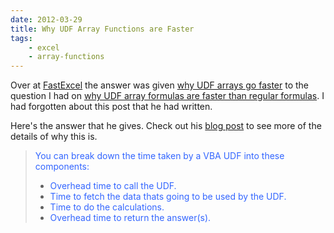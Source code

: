 ```yaml
---
date: 2012-03-29
title: Why UDF Array Functions are Faster
tags:
    - excel
    - array-functions
---
```


Over at <a href="http://fastexcel.wordpress.com">FastExcel</a> the answer was given <a href="http://fastexcel.wordpress.com/2011/06/20/writing-efiicient-vba-udfs-part5-udf-array-formulas-go-faster/">why UDF arrays go faster</a> to the question I had on <a href="2012/03/28/calculation-effeciency-array-formulas/">why UDF array formulas are faster than regular formulas</a>. I had forgotten about this post that he had written.

Here's the answer that he gives. Check out his <a href="2012/03/28/calculation-effeciency-array-formulas/">blog post</a> to see more of the details of why this is.
<blockquote><span style="color: #3366ff;">You can break down the time taken by a VBA UDF into these components:</span>
<ul>
<li><span style="color: #3366ff;">Overhead time to call the UDF.</span></li>
<li><span style="color: #3366ff;">Time to fetch the data thats going to be used by the UDF.</span></li>
<li><span style="color: #3366ff;">Time to do the calculations.</span></li>
<li><span style="color: #3366ff;">Overhead time to return the answer(s).</span></li>
</ul>
</blockquote>

